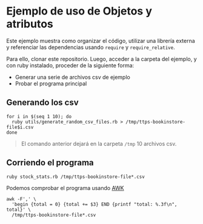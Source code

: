 # Ejemplo de uso de Objetos y atributos

Este ejemplo muestra como organizar el código, utilizar una librería externa y
referenciar las dependencias usando `require` y `require_relative`.

Para ello, clonar este repositorio. Luego, acceder a la carpeta del ejemplo,
y con ruby instalado, proceder de la siguiente forma:

* Generar una serie de archivos csv de ejemplo
* Probar el programa principal

## Generando los csv

```
for i in $(seq 1 10); do 
  ruby utils/generate_random_csv_files.rb > /tmp/ttps-bookinstore-file$i.csv
done
```
> El comando anterior dejará en la carpeta `/tmp` 10 archivos csv.

## Corriendo el programa

```
ruby stock_stats.rb /tmp/ttps-bookinstore-file*.csv
```

Podemos comprobar el programa usando [AWK](https://www.gnu.org/software/gawk/)

```
awk -F',' \
  'begin {total = 0} {total += $3} END {printf "total: %.3f\n", total}' \
  /tmp/ttps-bookinstore-file*.csv
```

